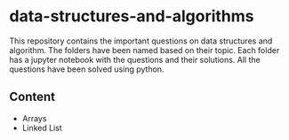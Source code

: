 # data-structures-and-algorithms

This repository contains the important questions on data structures and algorithm. The folders have been named based on their topic. Each folder has a jupyter notebook with the questions and their solutions.
All the questions have been solved using python.

## Content
- Arrays
- Linked List
